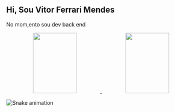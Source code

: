 ## Hi, Sou Vitor Ferrari Mendes
No mom,ento sou dev back end

<div align="center">
  <a href="https://github.com/vitorferrariM">
    <img height="160em" width="48%" src="https://github-readme-stats.vercel.app/api?username=vitorferrarimendes&show_icons=true&theme=nightowl&include_all_commits=true&count_private=true"/>
    <img height="160em" width="48%" src="https://github-readme-stats.vercel.app/api/top-langs/?username=vitorferrarimendes&layout=compact&langs_count=7&theme=nightowl"/>
  </a>
</div>


 
![Snake animation](https://github.com/pedrohenrique-42/pedrohenrique-42/blob/output/github-contribution-grid-snake.svg)
  
 </div>
 
